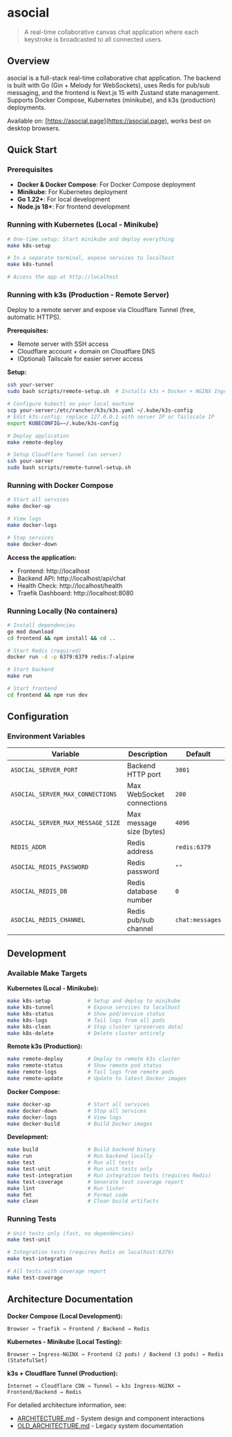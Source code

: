 # asocial

> A real-time collaborative canvas chat application where each keystroke is broadcasted to all connected users.

## Overview

asocial is a full-stack real-time collaborative chat application. The backend is built with Go (Gin + Melody for WebSockets), uses Redis for pub/sub messaging, and the frontend is Next.js 15 with Zustand state management. Supports Docker Compose, Kubernetes (minikube), and k3s (production) deployments.

Available on: [https://asocial.page](https://asocial.page), works best on desktop browsers.

## Quick Start

### Prerequisites

- **Docker & Docker Compose**: For Docker Compose deployment
- **Minikube**: For Kubernetes deployment
- **Go 1.22+**: For local development
- **Node.js 18+**: For frontend development

### Running with Kubernetes (Local - Minikube)

```bash
# One-time setup: Start minikube and deploy everything
make k8s-setup

# In a separate terminal, expose services to localhost
make k8s-tunnel

# Access the app at http://localhost
```

### Running with k3s (Production - Remote Server)

Deploy to a remote server and expose via Cloudflare Tunnel (free, automatic HTTPS).

**Prerequisites:**

- Remote server with SSH access
- Cloudflare account + domain on Cloudflare DNS
- (Optional) Tailscale for easier server access

**Setup:**

```bash
ssh your-server
sudo bash scripts/remote-setup.sh  # Installs k3s + Docker + NGINX Ingress

# Configure kubectl on your local machine
scp your-server:/etc/rancher/k3s/k3s.yaml ~/.kube/k3s-config
# Edit k3s-config: replace 127.0.0.1 with server IP or Tailscale IP
export KUBECONFIG=~/.kube/k3s-config

# Deploy application
make remote-deploy

# Setup Cloudflare Tunnel (on server)
ssh your-server
sudo bash scripts/remote-tunnel-setup.sh
```

### Running with Docker Compose

```bash
# Start all services
make docker-up

# View logs
make docker-logs

# Stop services
make docker-down
```

**Access the application:**

- Frontend: http://localhost
- Backend API: http://localhost/api/chat
- Health Check: http://localhost/health
- Traefik Dashboard: http://localhost:8080

### Running Locally (No containers)

```bash
# Install dependencies
go mod download
cd frontend && npm install && cd ..

# Start Redis (required)
docker run -d -p 6379:6379 redis:7-alpine

# Start backend
make run

# Start frontend
cd frontend && npm run dev
```

## Configuration

### Environment Variables

| Variable                          | Description               | Default         |
| --------------------------------- | ------------------------- | --------------- |
| `ASOCIAL_SERVER_PORT`             | Backend HTTP port         | `3001`          |
| `ASOCIAL_SERVER_MAX_CONNECTIONS`  | Max WebSocket connections | `200`           |
| `ASOCIAL_SERVER_MAX_MESSAGE_SIZE` | Max message size (bytes)  | `4096`          |
| `REDIS_ADDR`                      | Redis address             | `redis:6379`    |
| `ASOCIAL_REDIS_PASSWORD`          | Redis password            | `""`            |
| `ASOCIAL_REDIS_DB`                | Redis database number     | `0`             |
| `ASOCIAL_REDIS_CHANNEL`           | Redis pub/sub channel     | `chat:messages` |

## Development

### Available Make Targets

**Kubernetes (Local - Minikube):**

```bash
make k8s-setup            # Setup and deploy to minikube
make k8s-tunnel           # Expose services to localhost
make k8s-status           # Show pod/service status
make k8s-logs             # Tail logs from all pods
make k8s-clean            # Stop cluster (preserves data)
make k8s-delete           # Delete cluster entirely
```

**Remote k3s (Production):**

```bash
make remote-deploy        # Deploy to remote k3s cluster
make remote-status        # Show remote pod status
make remote-logs          # Tail logs from remote pods
make remote-update        # Update to latest Docker images
```

**Docker Compose:**

```bash
make docker-up            # Start all services
make docker-down          # Stop all services
make docker-logs          # View logs
make docker-build         # Build Docker images
```

**Development:**

```bash
make build                # Build backend binary
make run                  # Run backend locally
make test                 # Run all tests
make test-unit            # Run unit tests only
make test-integration     # Run integration tests (requires Redis)
make test-coverage        # Generate test coverage report
make lint                 # Run linter
make fmt                  # Format code
make clean                # Clean build artifacts
```

### Running Tests

```bash
# Unit tests only (fast, no dependencies)
make test-unit

# Integration tests (requires Redis on localhost:6379)
make test-integration

# All tests with coverage report
make test-coverage
```

## Architecture Documentation

**Docker Compose (Local Development):**

```
Browser → Traefik → Frontend / Backend → Redis
```

**Kubernetes - Minikube (Local Testing):**

```
Browser → Ingress-NGINX → Frontend (2 pods) / Backend (3 pods) → Redis (StatefulSet)
```

**k3s + Cloudflare Tunnel (Production):**

```
Internet → Cloudflare CDN → Tunnel → k3s Ingress-NGINX → Frontend/Backend → Redis
```

For detailed architecture information, see:

- [ARCHITECTURE.md](docs/ARCHITECTURE.md) - System design and component interactions
- [OLD_ARCHITECTURE.md](docs/OLD_ARCHITECTURE.md) - Legacy system documentation
